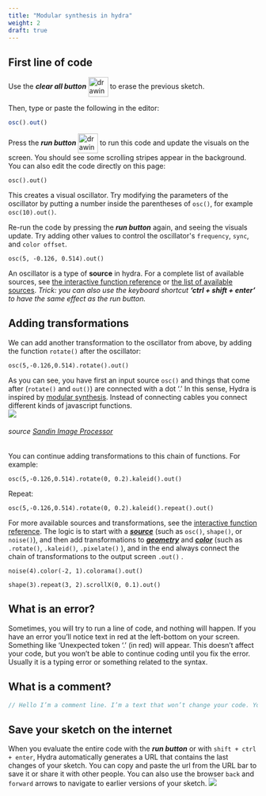 ```yaml
---
title: "Modular synthesis in hydra"
weight: 2
draft: true
---
```


## First line of code

Use the ***clear all button*** <img src="https://i.imgur.com/zQLjhBs.png" alt="drawing" width="40" style="display:inline;vertical-align:middle;"/>
to erase the previous sketch.

Then, type or paste the following in the editor:
```javascript
osc().out()
```
Press the ***run button***  <img src="https://i.imgur.com/sm5d3VX.png" alt="drawing" width="40" style="display:inline;vertical-align:middle;"/> to run this code and update the visuals on the screen. You should see some scrolling stripes appear in the background. You can also edit the code directly on this page:

```hydra
osc().out()
```

This creates a visual oscillator. Try modifying the parameters of the oscillator by putting a number inside the parentheses of `osc()`, for example ```osc(10).out()```.

Re-run the code by pressing the ***run button*** again, and seeing the visuals update. Try adding other values to control the oscillator's `frequency`, `sync`, and `color offset`.

```hydra
osc(5, -0.126, 0.514).out()
```

An oscillator is a type of **source** in hydra. For a complete list of available sources, see [the interactive function reference](./../../../reference) or [the list of available sources](./../../../reference/api/src).
*Trick: you can also use the keyboard shortcut **‘ctrl + shift + enter’** to have the same effect as the run button.*

## Adding transformations
We can add another transformation to the oscillator from above, by adding the function `rotate()` after the oscillator:
```hydra
osc(5,-0.126,0.514).rotate().out()
```

As you can see, you have first an input source `osc()` and things that come after (`rotate()` and `out()`) are connected with a dot ‘.’
In this sense, Hydra is inspired by [modular synthesis](https://en.wikipedia.org/wiki/Modular_synthesizer).
Instead of connecting cables you connect different kinds of javascript functions.  
![](https://i.imgur.com/RBRxeiL.jpg)
###### source [Sandin Image Processor](https://en.wikipedia.org/wiki/Sandin_Image_Processor)

You can continue adding transformations to this chain of functions. For example:  
```hydra
osc(5,-0.126,0.514).rotate(0, 0.2).kaleid().out()
```

Repeat: 
```hydra
osc(5,-0.126,0.514).rotate(0, 0.2).kaleid().repeat().out()
```


For more available sources and transformations, see the [interactive function reference](./../../../reference). 
The logic is to start with a [***source***](./../../../reference/api/src) (such as `osc()`, `shape()`, or `noise()`), and then add transformations to [***geometry***](./../../../reference/api/coord) and [***color***](./../../../reference/api/color) (such as `.rotate()`, `.kaleid()`, `.pixelate()` ), and in the end always connect the chain of transformations to the output screen `.out()` .


```hydra
noise(4).color(-2, 1).colorama().out()
```

```hydra
shape(3).repeat(3, 2).scrollX(0, 0.1).out()
```

## What is an error? 
Sometimes, you will try to run a line of code, and nothing will happen. If you have an error you’ll notice text in red at the left-bottom on your screen. Something like ‘Unexpected token ‘.’ (in red) will appear. This doesn’t affect your code, but you won’t be able to continue coding until you fix the error. Usually it is a typing error or something related to the syntax. 

## What is a comment?

```javascript
// Hello I’m a comment line. I’m a text that won’t change your code. You can write notations, your name or even a poem here.
```

## Save your sketch on the internet


When you evaluate the entire code with the ***run button*** or with `shift + ctrl + enter`, Hydra automatically generates a URL that contains the last changes of your sketch. You can copy and paste the url from the URL bar to save it or share it with other people. You can also use the browser `back` and `forward` arrows to navigate to earlier versions of your sketch. 
![](https://i.imgur.com/lV0rmoh.png)
